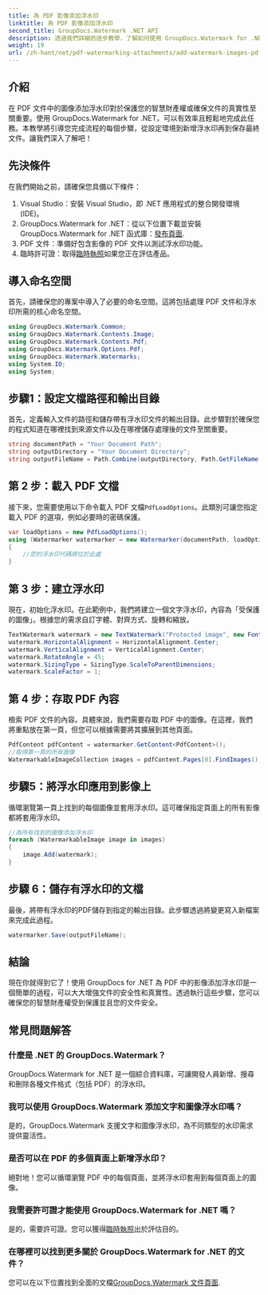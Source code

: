 ```yaml
---
title: 為 PDF 影像添加浮水印
linktitle: 為 PDF 影像添加浮水印
second_title: GroupDocs.Watermark .NET API
description: 透過我們詳細的逐步教學，了解如何使用 GroupDocs.Watermark for .NET 在 PDF 文件中的影像添加浮水印。輕鬆保護您的 PDF。
weight: 19
url: /zh-hant/net/pdf-watermarking-attachments/add-watermark-images-pdf/
---
```

## 介紹
在 PDF 文件中的圖像添加浮水印對於保護您的智慧財產權或確保文件的真實性至關重要。使用 GroupDocs.Watermark for .NET，可以有效率且輕鬆地完成此任務。本教學將引導您完成流程的每個步驟，從設定環境到新增浮水印再到保存最終文件。讓我們深入了解吧！
## 先決條件
在我們開始之前，請確保您具備以下條件：
1. Visual Studio：安裝 Visual Studio，即 .NET 應用程式的整合開發環境 (IDE)。
2.  GroupDocs.Watermark for .NET：從以下位置下載並安裝 GroupDocs.Watermark for .NET 函式庫：[發布頁面](https://releases.groupdocs.com/Watermark/net/).
3. PDF 文件：準備好包含影像的 PDF 文件以測試浮水印功能。
4. 臨時許可證：取得[臨時執照](https://purchase.groupdocs.com/temporary-license/)如果您正在評估產品。
## 導入命名空間
首先，請確保您的專案中導入了必要的命名空間。這將包括處理 PDF 文件和浮水印所需的核心命名空間。
```csharp
using GroupDocs.Watermark.Common;
using GroupDocs.Watermark.Contents.Image;
using GroupDocs.Watermark.Contents.Pdf;
using GroupDocs.Watermark.Options.Pdf;
using GroupDocs.Watermark.Watermarks;
using System.IO;
using System;
```
## 步驟1：設定文檔路徑和輸出目錄
首先，定義輸入文件的路徑和儲存帶有浮水印文件的輸出目錄。此步驟對於確保您的程式知道在哪裡找到來源文件以及在哪裡儲存處理後的文件至關重要。
```csharp
string documentPath = "Your Document Path";
string outputDirectory = "Your Document Directory";
string outputFileName = Path.Combine(outputDirectory, Path.GetFileName(documentPath));
```
## 第 2 步：載入 PDF 文檔
接下來，您需要使用以下命令載入 PDF 文檔`PdfLoadOptions`。此類別可讓您指定載入 PDF 的選項，例如必要時的密碼保護。
```csharp
var loadOptions = new PdfLoadOptions();
using (Watermarker watermarker = new Watermarker(documentPath, loadOptions))
{
    //您的浮水印代碼將位於此處
}
```
## 第 3 步：建立浮水印
現在，初始化浮水印。在此範例中，我們將建立一個文字浮水印，內容為「受保護的圖像」。根據您的需求自訂字體、對齊方式、旋轉和縮放。
```csharp
TextWatermark watermark = new TextWatermark("Protected image", new Font("Arial", 8));
watermark.HorizontalAlignment = HorizontalAlignment.Center;
watermark.VerticalAlignment = VerticalAlignment.Center;
watermark.RotateAngle = 45;
watermark.SizingType = SizingType.ScaleToParentDimensions;
watermark.ScaleFactor = 1;
```
## 第 4 步：存取 PDF 內容
檢索 PDF 文件的內容。具體來說，我們需要存取 PDF 中的圖像。在這裡，我們將重點放在第一頁，但您可以根據需要將其擴展到其他頁面。
```csharp
PdfContent pdfContent = watermarker.GetContent<PdfContent>();
//取得第一頁的所有圖像
WatermarkableImageCollection images = pdfContent.Pages[0].FindImages();
```
## 步驟5：將浮水印應用到影像上
循環瀏覽第一頁上找到的每個圖像並套用浮水印。這可確保指定頁面上的所有影像都將套用浮水印。
```csharp
//為所有找到的圖像添加浮水印
foreach (WatermarkableImage image in images)
{
    image.Add(watermark);
}
```
## 步驟 6：儲存有浮水印的文檔
最後，將帶有浮水印的PDF儲存到指定的輸出目錄。此步驟透過將變更寫入新檔案來完成此過程。
```csharp
watermarker.Save(outputFileName);
```
## 結論
現在你就得到它了！使用 GroupDocs for .NET 為 PDF 中的影像添加浮水印是一個簡單的過程，可以大大增強文件的安全性和真實性。透過執行這些步驟，您可以確保您的智慧財產權受到保護並且您的文件安全。
## 常見問題解答
### 什麼是 .NET 的 GroupDocs.Watermark？
GroupDocs.Watermark for .NET 是一個綜合資料庫，可讓開發人員新增、搜尋和刪除各種文件格式（包括 PDF）的浮水印。
### 我可以使用 GroupDocs.Watermark 添加文字和圖像浮水印嗎？
是的，GroupDocs.Watermark 支援文字和圖像浮水印，為不同類型的水印需求提供靈活性。
### 是否可以在 PDF 的多個頁面上新增浮水印？
絕對地！您可以循環瀏覽 PDF 中的每個頁面，並將浮水印套用到每個頁面上的圖像。
### 我需要許可證才能使用 GroupDocs.Watermark for .NET 嗎？
是的，需要許可證。您可以獲得[臨時執照](https://purchase.groupdocs.com/temporary-license/)出於評估目的。
### 在哪裡可以找到更多關於 GroupDocs.Watermark for .NET 的文件？
您可以在以下位置找到全面的文檔[GroupDocs.Watermark 文件頁面](https://tutorials.groupdocs.com/Watermark/net/).